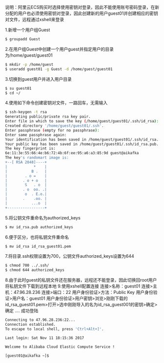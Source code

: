 说明：阿里云ECS购买时选择使用密钥对登录，因此不能使用账号密码登录，在新分配的用户也必须使用密钥对登录，因此创建新的用户guest01并创建相应的密钥对文件，远程通过xshell来登录

1.新增一个用户组Guest
```bash
$ groupadd Guest
```
2.在用户组Guest中创建一个用户guest并指定用户的目录为/home/guest/guest01
```bash
$ mkdir -p /home/guest
$ useradd guest01 -g Guest -d /home/guest/guest01
``` 
3.切换到guest用户并进入用户目录
```bash
$ su guest01
$ cd ~/
```
4.使用如下命令创建密钥对文件，一路回车，无需输入
```bash
$ ssh-keygen -t rsa
Generating public/private rsa key pair.
Enter file in which to save the key (/home/guest/guest01/.ssh/id_rsa): 
Created directory '/home/guest/guest01/.ssh'.
Enter passphrase (empty for no passphrase): 
Enter same passphrase again: 
Your identification has been saved in /home/guest/guest01/.ssh/id_rsa.
Your public key has been saved in /home/guest/guest01/.ssh/id_rsa.pub.
The key fingerprint is:
6e:11:3e:55:66:4e:b6:72:4b:6f:ee:95:a6:a3:85:9d guest@aikafka
The key's randomart image is:
+--[ RSA 2048]----+
|            *    |
|           B .   |
|        . o =    |
|       . o + o   |
|        S   . o  |
|       . o  oo. .|
|        o  . E.o.|
|       .    .oo. |
|           ...o  |
+-----------------+
```
5.将公钥文件重命名为authorized_keys
```bash
$ mv id_rsa.pub authorized_keys
```
6.便于区分，也将私钥文件重命名
```bash
$ mv id_rsa id_rsa_guest01.pem
```
7.将目录.ssh权限设置为700，公钥文件authorized_keys设置为644
```bash
$ chmod 700 ../.ssh/
$ chmod 644 authorized_keys
```
8.由于此时guest的私钥文件还在服务器，远程还不能登录，因此切换回root用户将私钥文件下载到远程本地
9.使用xshell配置连接
连接>名称：guest01
连接>主机：47.96.28.236
连接>端口：22
用户身份验证>方法：Public Key
用户身份验证>用户名：guest01
用户身份验证>用户密钥>浏览>刚刚下载的id_rsa_guest01.pem>打开>选中刚刚导入的名为id_rsa_guest001的密钥>确定>确定
....
成功登陆
```bash
Connecting to 47.96.28.236:22...
Connection established.
To escape to local shell, press 'Ctrl+Alt+]'.

Last login: Sat Nov 11 18:15:36 2017

Welcome to Alibaba Cloud Elastic Compute Service !

[guest01@aikafka ~]$
```

